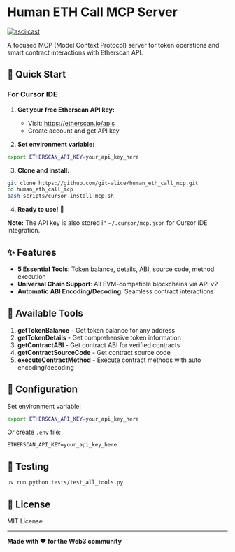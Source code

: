 # Human ETH Call MCP Server

[![asciicast](https://asciinema.org/a/rcqanivzNeegQkYm8VFImiucd.svg)](https://asciinema.org/a/rcqanivzNeegQkYm8VFImiucd)

A focused MCP (Model Context Protocol) server for token operations and smart contract interactions with Etherscan API.

## 🚀 Quick Start

### For Cursor IDE

1. **Get your free Etherscan API key:**
   - Visit: https://etherscan.io/apis
   - Create account and get API key

2. **Set environment variable:**
```bash
export ETHERSCAN_API_KEY=your_api_key_here
```

3. **Clone and install:**
```bash
git clone https://github.com/git-alice/human_eth_call_mcp.git
cd human_eth_call_mcp
bash scripts/cursor-install-mcp.sh
```

4. **Ready to use!** 🎉

**Note:** The API key is also stored in `~/.cursor/mcp.json` for Cursor IDE integration.


## ✨ Features

- **5 Essential Tools**: Token balance, details, ABI, source code, method execution
- **Universal Chain Support**: All EVM-compatible blockchains via API v2
- **Automatic ABI Encoding/Decoding**: Seamless contract interactions

## 🔧 Available Tools

1. **getTokenBalance** - Get token balance for any address
2. **getTokenDetails** - Get comprehensive token information
3. **getContractABI** - Get contract ABI for verified contracts
4. **getContractSourceCode** - Get contract source code
5. **executeContractMethod** - Execute contract methods with auto encoding/decoding

## 📝 Configuration

Set environment variable:
```bash
export ETHERSCAN_API_KEY=your_api_key_here
```

Or create `.env` file:
```env
ETHERSCAN_API_KEY=your_api_key_here
```

## 🧪 Testing

```bash
uv run python tests/test_all_tools.py
```

## 📄 License

MIT License

---

**Made with ❤️ for the Web3 community** 